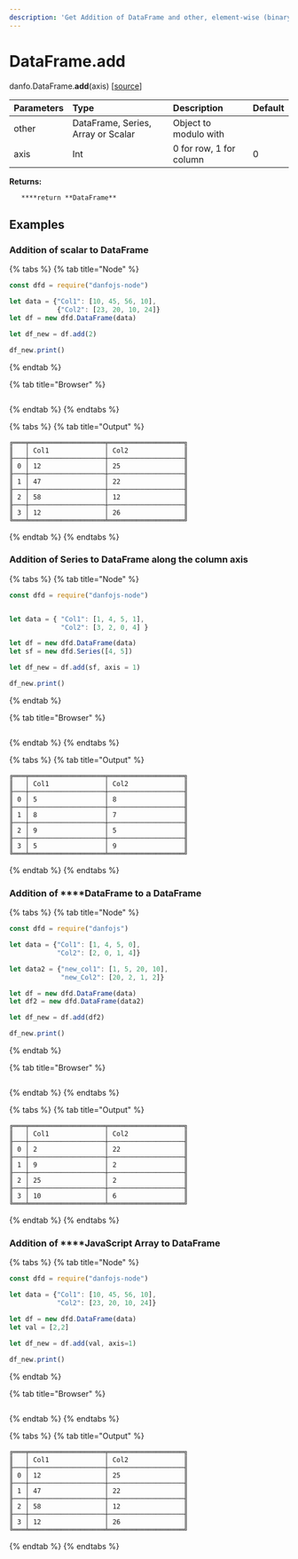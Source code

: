 ```yaml
---
description: 'Get Addition of DataFrame and other, element-wise (binary operator add).'
---
```


# DataFrame.add

danfo.DataFrame.**add**\(axis\) \[[source](https://github.com/opensource9ja/danfojs/blob/fe56860b0a303d218d60ba71dee6abf594401556/danfojs/src/core/frame.js#L347)\]

| Parameters | Type | Description | Default |
| :--- | :--- | :--- | :--- |
| other | DataFrame, Series, Array or Scalar | Object to modulo with |  |
| axis | Int | 0 for row, 1 for column | 0 |

**Returns:**

       ****return **DataFrame**

## **Examples**

### Addition of **scalar to** DataFrame

{% tabs %}
{% tab title="Node" %}
```javascript
const dfd = require("danfojs-node")

let data = {"Col1": [10, 45, 56, 10],
            {"Col2": [23, 20, 10, 24]}
let df = new dfd.DataFrame(data)

let df_new = df.add(2)

df_new.print()
```
{% endtab %}

{% tab title="Browser" %}
```

```
{% endtab %}
{% endtabs %}

{% tabs %}
{% tab title="Output" %}
```text
╔═══╤═══════════════════╤═══════════════════╗
║   │ Col1              │ Col2              ║
╟───┼───────────────────┼───────────────────╢
║ 0 │ 12                │ 25                ║
╟───┼───────────────────┼───────────────────╢
║ 1 │ 47                │ 22                ║
╟───┼───────────────────┼───────────────────╢
║ 2 │ 58                │ 12                ║
╟───┼───────────────────┼───────────────────╢
║ 3 │ 12                │ 26                ║
╚═══╧═══════════════════╧═══════════════════╝
```
{% endtab %}
{% endtabs %}

### Addition of  **Series to** DataFrame along the column axis

{% tabs %}
{% tab title="Node" %}
```javascript
const dfd = require("danfojs-node")


let data = { "Col1": [1, 4, 5, 1],
             "Col2": [3, 2, 0, 4] }

let df = new dfd.DataFrame(data)
let sf = new dfd.Series([4, 5])

let df_new = df.add(sf, axis = 1)

df_new.print()
```
{% endtab %}

{% tab title="Browser" %}
```

```
{% endtab %}
{% endtabs %}

{% tabs %}
{% tab title="Output" %}
```text
╔═══╤═══════════════════╤═══════════════════╗
║   │ Col1              │ Col2              ║
╟───┼───────────────────┼───────────────────╢
║ 0 │ 5                 │ 8                 ║
╟───┼───────────────────┼───────────────────╢
║ 1 │ 8                 │ 7                 ║
╟───┼───────────────────┼───────────────────╢
║ 2 │ 9                 │ 5                 ║
╟───┼───────────────────┼───────────────────╢
║ 3 │ 5                 │ 9                 ║
╚═══╧═══════════════════╧═══════════════════╝
```
{% endtab %}
{% endtabs %}

### Addition of  ****DataFrame to a DataFrame

{% tabs %}
{% tab title="Node" %}
```javascript
const dfd = require("danfojs")

let data = {"Col1": [1, 4, 5, 0],
            "Col2": [2, 0, 1, 4]}

let data2 = {"new_col1": [1, 5, 20, 10],
             "new_Col2": [20, 2, 1, 2]}

let df = new dfd.DataFrame(data)
let df2 = new dfd.DataFrame(data2)

let df_new = df.add(df2)

df_new.print()

```
{% endtab %}

{% tab title="Browser" %}
```

```
{% endtab %}
{% endtabs %}

{% tabs %}
{% tab title="Output" %}
```text
╔═══╤═══════════════════╤═══════════════════╗
║   │ Col1              │ Col2              ║
╟───┼───────────────────┼───────────────────╢
║ 0 │ 2                 │ 22                ║
╟───┼───────────────────┼───────────────────╢
║ 1 │ 9                 │ 2                 ║
╟───┼───────────────────┼───────────────────╢
║ 2 │ 25                │ 2                 ║
╟───┼───────────────────┼───────────────────╢
║ 3 │ 10                │ 6                 ║
╚═══╧═══════════════════╧═══════════════════╝
```
{% endtab %}
{% endtabs %}

### Addition of ****JavaScript Array to DataFrame

{% tabs %}
{% tab title="Node" %}
```javascript
const dfd = require("danfojs-node")

let data = {"Col1": [10, 45, 56, 10],
            "Col2": [23, 20, 10, 24]}

let df = new dfd.DataFrame(data)
let val = [2,2]

let df_new = df.add(val, axis=1)

df_new.print()
```
{% endtab %}

{% tab title="Browser" %}
```

```
{% endtab %}
{% endtabs %}

{% tabs %}
{% tab title="Output" %}
```text
╔═══╤═══════════════════╤═══════════════════╗
║   │ Col1              │ Col2              ║
╟───┼───────────────────┼───────────────────╢
║ 0 │ 12                │ 25                ║
╟───┼───────────────────┼───────────────────╢
║ 1 │ 47                │ 22                ║
╟───┼───────────────────┼───────────────────╢
║ 2 │ 58                │ 12                ║
╟───┼───────────────────┼───────────────────╢
║ 3 │ 12                │ 26                ║
╚═══╧═══════════════════╧═══════════════════╝
```
{% endtab %}
{% endtabs %}
